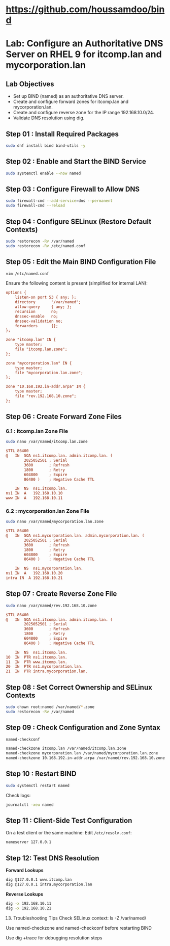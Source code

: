 # https://github.com/houssamdoo/bind
# Lab: Configure an Authoritative DNS Server on RHEL 9 for itcomp.lan and mycorporation.lan

## Lab Objectives

- Set up BIND (named) as an authoritative DNS server.
- Create and configure forward zones for itcomp.lan and mycorporation.lan.
- Create and configure reverse zone for the IP range 192.168.10.0/24.
- Validate DNS resolution using dig.

## Step 01 : Install Required Packages

```bash
sudo dnf install bind bind-utils -y
```

## Step 02 : Enable and Start the BIND Service

```bash
sudo systemctl enable --now named
```

## Step 03 : Configure Firewall to Allow DNS

```bash
sudo firewall-cmd --add-service=dns --permanent
sudo firewall-cmd --reload
```

## Step 04 : Configure SELinux (Restore Default Contexts)

```bash
sudo restorecon -Rv /var/named
sudo restorecon -Rv /etc/named.conf
```

## Step 05 : Edit the Main BIND Configuration File

```bash
vim /etc/named.conf
```

Ensure the following content is present (simplified for internal LAN):

```ini
options {
    listen-on port 53 { any; };
    directory       "/var/named";
    allow-query     { any; };
    recursion       no;
    dnssec-enable   no;
    dnssec-validation no;
    forwarders      {};
};

zone "itcomp.lan" IN {
    type master;
    file "itcomp.lan.zone";
};

zone "mycorporation.lan" IN {
    type master;
    file "mycorporation.lan.zone";
};

zone "10.168.192.in-addr.arpa" IN {
    type master;
    file "rev.192.168.10.zone";
};
```

## Step 06 : Create Forward Zone Files

### 6.1 : itcomp.lan Zone File

```bash
sudo nano /var/named/itcomp.lan.zone
```

```ini
$TTL 86400
@   IN  SOA ns1.itcomp.lan. admin.itcomp.lan. (
        2025052501 ; Serial
        3600       ; Refresh
        1800       ; Retry
        604800     ; Expire
        86400 )    ; Negative Cache TTL

    IN  NS  ns1.itcomp.lan.
ns1 IN  A   192.168.10.10
www IN  A   192.168.10.11
```

### 6.2 : mycorporation.lan Zone File

```bash
sudo nano /var/named/mycorporation.lan.zone
```

```ini
$TTL 86400
@   IN  SOA ns1.mycorporation.lan. admin.mycorporation.lan. (
        2025052501 ; Serial
        3600       ; Refresh
        1800       ; Retry
        604800     ; Expire
        86400 )    ; Negative Cache TTL

    IN  NS  ns1.mycorporation.lan.
ns1 IN  A   192.168.10.20
intra IN  A 192.168.10.21
```

## Step 07 : Create Reverse Zone File

```bash
sudo nano /var/named/rev.192.168.10.zone
```

```ini
$TTL 86400
@   IN  SOA ns1.itcomp.lan. admin.itcomp.lan. (
        2025052501 ; Serial
        3600       ; Refresh
        1800       ; Retry
        604800     ; Expire
        86400 )    ; Negative Cache TTL

    IN  NS  ns1.itcomp.lan.
10  IN  PTR ns1.itcomp.lan.
11  IN  PTR www.itcomp.lan.
20  IN  PTR ns1.mycorporation.lan.
21  IN  PTR intra.mycorporation.lan.
```

## Step 08 : Set Correct Ownership and SELinux Contexts

```bash
sudo chown root:named /var/named/*.zone
sudo restorecon -Rv /var/named
```

## Step 09 : Check Configuration and Zone Syntax

```bash
named-checkconf

named-checkzone itcomp.lan /var/named/itcomp.lan.zone
named-checkzone mycorporation.lan /var/named/mycorporation.lan.zone
named-checkzone 10.168.192.in-addr.arpa /var/named/rev.192.168.10.zone
```

## Step 10 : Restart BIND

```bash
sudo systemctl restart named
```

Check logs:

```bash
journalctl -xeu named
```

## Step 11 : Client-Side Test Configuration

On a test client or the same machine:
Edit `/etc/resolv.conf`:

```bash
nameserver 127.0.0.1
```

## Step 12: Test DNS Resolution

**Forward Lookups**

```bash
dig @127.0.0.1 www.itcomp.lan
dig @127.0.0.1 intra.mycorporation.lan
```

**Reverse Lookups**

```bash
dig -x 192.168.10.11
dig -x 192.168.10.21
```

13. Troubleshooting Tips
    Check SELinux context: ls -Z /var/named/

Use named-checkzone and named-checkconf before restarting BIND

Use dig +trace for debugging resolution steps
